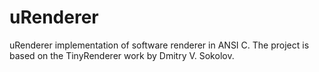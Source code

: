 # uRenderer
uRenderer implementation of software renderer in ANSI C. The project is based on the TinyRenderer work by  Dmitry V. Sokolov.
